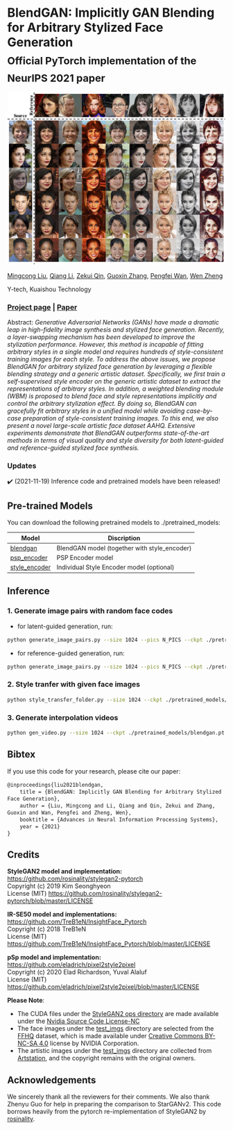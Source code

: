 # BlendGAN: Implicitly GAN Blending for Arbitrary Stylized Face Generation <br><sub>Official PyTorch implementation of the NeurIPS 2021 paper</sub>

![teaser](./index_files/teaser.jpg)

[Mingcong Liu](https://scholar.google.com/citations?user=IYx0IbgAAAAJ), [Qiang Li](https://scholar.google.com/citations?user=GGPvOP4AAAAJ), [Zekui Qin](https://github.com/ZekuiQin), [Guoxin Zhang](), [Pengfei Wan](), [Wen Zheng](https://sites.google.com/view/zhengwen-kwai)

Y-tech, Kuaishou Technology


### [Project page](https://onion-liu.github.io/BlendGAN) |   [Paper](https://arxiv.org/abs/2110.11728)

Abstract: *Generative Adversarial Networks (GANs) have made a dramatic leap in high-fidelity image synthesis and stylized face generation. Recently, a layer-swapping mechanism has been developed to improve the stylization performance. However, this method is incapable of fitting arbitrary styles in a single model and requires hundreds of style-consistent training images for each style. To address the above issues, we propose BlendGAN for arbitrary stylized face generation by leveraging a flexible blending strategy and a generic artistic dataset. Specifically, we first train a self-supervised style encoder on the generic artistic dataset to extract the representations of arbitrary styles. In addition, a weighted blending module (WBM) is proposed to blend face and style representations implicitly and control the arbitrary stylization effect. By doing so, BlendGAN can gracefully fit arbitrary styles in a unified model while avoiding case-by-case preparation of style-consistent training images. To this end, we also present a novel large-scale artistic face dataset AAHQ. Extensive experiments demonstrate that BlendGAN outperforms state-of-the-art methods in terms of visual quality and style diversity for both latent-guided and reference-guided stylized face synthesis.*

### Updates

:heavy_check_mark: (2021-11-19) Inference code and pretrained models have been released! 

## Pre-trained Models

You can download the following pretrained models to ./pretrained_models:

|  Model  | Discription  |
|  ----  | ----  |
| [blendgan](https://drive.google.com/file/d/1eF04jKMLAb9DvzI72m8Akn5ykWf3EafE/view?usp=sharing)  | BlendGAN model (together with style_encoder) |
| [psp_encoder](https://drive.google.com/file/d/14nevG94hNkkwaoK5eJLF1iv78cv5O8fN/view?usp=sharing) | PSP Encoder model |
| [style_encoder](https://drive.google.com/file/d/1EaM0ZYsAMdPkbRz0smLNIlJ1rxVAhbEz/view?usp=sharing) | Individual Style Encoder model (optional) |

## Inference

### 1. Generate image pairs with random face codes

- for latent-guided generation, run:

```bash
python generate_image_pairs.py --size 1024 --pics N_PICS --ckpt ./pretrained_models/blendgan.pt --outdir results/generated_pairs/latent_guided/
```

- for reference-guided generation, run:

```bash
python generate_image_pairs.py --size 1024 --pics N_PICS --ckpt ./pretrained_models/blendgan.pt --style_img ./test_imgs/style_imgs/100036.png --outdir results/generated_pairs/reference_guided/
```

### 2. Style tranfer with given face images

```bash
python style_transfer_folder.py --size 1024 --ckpt ./pretrained_models/blendgan.pt --psp_encoder_ckpt ./pretrained_models/psp_encoder.pt --style_img_path ./test_imgs/style_imgs/ --input_img_path ./test_imgs/face_imgs/ --outdir results/style_transfer/
```

### 3. Generate interpolation videos

```bash
python gen_video.py --size 1024 --ckpt ./pretrained_models/blendgan.pt --psp_encoder_ckpt ./pretrained_models/psp_encoder.pt --style_img_path ./test_imgs/style_imgs/ --input_img_path ./test_imgs/face_imgs/ --outdir results/inter_videos/
```


## Bibtex
If you use this code for your research, please cite our paper:
```
@inproceedings{liu2021blendgan,
    title = {BlendGAN: Implicitly GAN Blending for Arbitrary Stylized Face Generation},
    author = {Liu, Mingcong and Li, Qiang and Qin, Zekui and Zhang, Guoxin and Wan, Pengfei and Zheng, Wen},
    booktitle = {Advances in Neural Information Processing Systems},
    year = {2021}
}
```

## Credits
**StyleGAN2 model and implementation:**  
https://github.com/rosinality/stylegan2-pytorch  
Copyright (c) 2019 Kim Seonghyeon  
License (MIT) https://github.com/rosinality/stylegan2-pytorch/blob/master/LICENSE  

**IR-SE50 model and implementations:**  
https://github.com/TreB1eN/InsightFace_Pytorch  
Copyright (c) 2018 TreB1eN  
License (MIT) https://github.com/TreB1eN/InsightFace_Pytorch/blob/master/LICENSE

**pSp model and implementation:**   
https://github.com/eladrich/pixel2style2pixel  
Copyright (c) 2020 Elad Richardson, Yuval Alaluf  
License (MIT) https://github.com/eladrich/pixel2style2pixel/blob/master/LICENSE

**Please Note**:

- The CUDA files under the [StyleGAN2 ops directory](./op) are made available under the [Nvidia Source Code License-NC](https://nvlabs.github.io/stylegan2/license.html)
- The face images under the [test_imgs](./test_imgs/face_imgs) directory are selected from the [FFHQ](https://github.com/NVlabs/ffhq-dataset) dataset, which is made available under [Creative Commons BY-NC-SA 4.0](https://creativecommons.org/licenses/by-nc-sa/4.0/) license by NVIDIA Corporation.
- The artistic images under the [test_imgs](./test_imgs/style_imgs) directory are collected from [Artstation](https://www.artstation.com), and the copyright remains with the original owners.


## Acknowledgements

We sincerely thank all the reviewers for their comments. We also thank Zhenyu Guo for help in preparing the comparison to StarGANv2.
This code borrows heavily from the pytorch re-implementation of StyleGAN2 by [rosinality](https://github.com/rosinality/stylegan2-pytorch).

